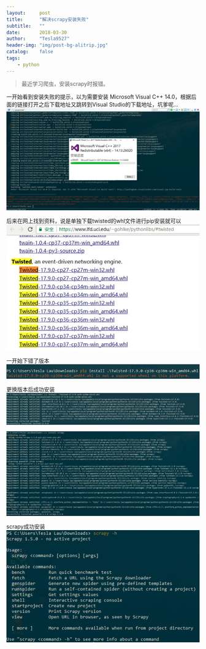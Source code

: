 ```yaml
---
layout:     post
title:      "解决scrapy安装失败"
subtitle:   ""
date:       2018-03-30
author:     "Tesla9527"
header-img: "img/post-bg-alitrip.jpg"
catalog:    false
tags:
    - python
---
```

>最近学习爬虫，安装scrapy时报错。

一开始看到安装失败的提示，以为需要安装 Microsoft Visual C++ 14.0，根据后面的链接打开之后下载地址又跳转到Visual Studio的下载地址，坑爹呢...
![img](/img/in-post/scrapy/1.jpg)

后来在网上找到资料，说是单独下载twisted的whl文件进行pip安装就可以
![img](/img/in-post/scrapy/2.jpg)

一开始下错了版本
![img](/img/in-post/scrapy/3.jpg)

更换版本后成功安装
![img](/img/in-post/scrapy/4.jpg)

![img](/img/in-post/scrapy/5.jpg)

scrapy成功安装
![img](/img/in-post/scrapy/6.jpg)